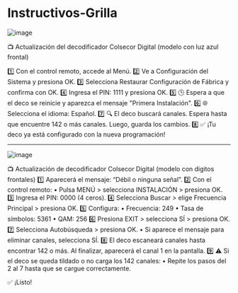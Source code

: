 # Instructivos-Grilla

![image](https://github.com/user-attachments/assets/4ed1c7cf-fc87-4a27-829c-ff99771edc5f)

📺 Actualización del decodificador Colsecor Digital (modelo con luz azul frontal)

1️⃣ Con el control remoto, accede al Menú.
2️⃣ Ve a Configuración del Sistema y presiona OK.
3️⃣ Selecciona Restaurar Configuración de Fábrica y confirma con OK.
4️⃣ Ingresa el PIN: 1111 y presiona OK.
5️⃣ 🕒 Espera a que el deco se reinicie y aparezca el mensaje "Primera Instalación".
6️⃣ 🌐 Selecciona el idioma: Español.
7️⃣ 🔍 El deco buscará canales. Espera hasta que encuentre 142 o más canales. Luego, guarda los cambios.
8️⃣ ✅ ¡Tu deco ya está configurado con la nueva programación!


---------------------------------------------------------------------------------------------------
![image](https://github.com/user-attachments/assets/56f3e62b-03d3-40f7-9c4e-c4bf07c30ec0)


📺 Actualización de decodificador Colsecor Digital (modelo con digitos frontales)
1️⃣ Aparecerá el mensaje: “Débil o ninguna señal”.
2️⃣ Con el control remoto:
	•	Pulsa MENÚ > selecciona INSTALACIÓN > presiona OK.
3️⃣ Ingresa el PIN: 0000 (4 ceros).
4️⃣ Selecciona Buscar > elige Frecuencia Principal > presiona OK.
5️⃣ Configura:
	•	Frecuencia: 249
	•	Tasa de símbolos: 5361
	•	QAM: 256
6️⃣ Presiona EXIT > selecciona SÍ > presiona OK.
7️⃣ Selecciona Autobúsqueda > presiona OK.
	•	Si aparece el mensaje para eliminar canales, selecciona SÍ.
8️⃣ El deco escaneará canales hasta encontrar 142 o más. Al finalizar, aparecerá el canal 1 en la pantalla.
9️⃣ ⚠️ Si el deco se queda tildado o no carga los 142 canales:
	•	Repite los pasos del 2 al 7 hasta que se cargue correctamente.

✅ ¡Listo!
